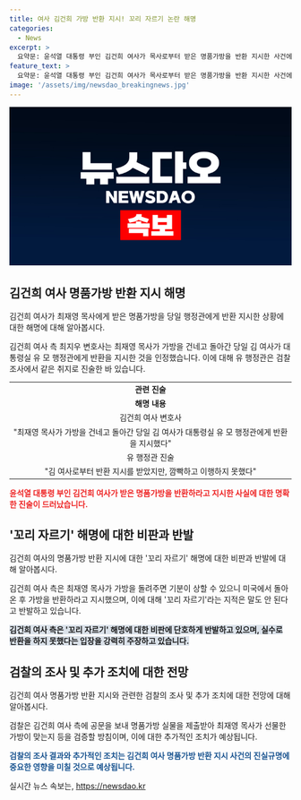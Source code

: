 ```yaml
---
title: 여사 김건희 가방 반환 지시! 꼬리 자르기 논란 해명
categories:
  - News
excerpt: >
  요약문: 윤석열 대통령 부인 김건희 여사가 목사로부터 받은 명품가방을 반환 지시한 사건에 대한 해명이 나왔다. 김여사 측 변호인은 가방을 받고 돌아간 당일 행정관에게 반환을 지시했다고 밝혔으며, 행정관도 이를 검찰 조사에서 진술했다. 이에 대해 꼬리 자르기식 해명이라는 비판에 대해선 말도 안 된다고 반박했다. 검찰은 가방 실물을 제출받아 관련 사항을 조사할 예정이다.
feature_text: >
  요약문: 윤석열 대통령 부인 김건희 여사가 목사로부터 받은 명품가방을 반환 지시한 사건에 대한 해명이 나왔다. 김여사 측 변호인은 가방을 받고 돌아간 당일 행정관에게 반환을 지시했다고 밝혔으며, 행정관도 이를 검찰 조사에서 진술했다. 이에 대해 꼬리 자르기식 해명이라는 비판에 대해선 말도 안 된다고 반박했다. 검찰은 가방 실물을 제출받아 관련 사항을 조사할 예정이다.
image: '/assets/img/newsdao_breakingnews.jpg'
---
```


<p><img src="/assets/img/newsdao_breakingnews.jpg" alt="ranknews 속보" /></p>

<h2 data-ke-size="size26">김건희 여사 명품가방 반환 지시 해명</h2>

<p>김건희 여사가 최재영 목사에게 받은 명품가방을 당일 행정관에게 반환 지시한 상황에 대한 해명에 대해 알아봅시다.</p>

<p data-ke-size="size16">김건희 여사 측 최지우 변호사는 최재영 목사가 가방을 건네고 돌아간 당일 김 여사가 대통령실 유 모 행정관에게 반환을 지시한 것을 인정했습니다. 이에 대해 유 행정관은 검찰 조사에서 같은 취지로 진술한 바 있습니다.</p>

<table>
  <tr>
    <td style="text-align: center; height: 17px;"><b>관련 진술</b></td>
  </tr>
  <tr>
    <td style="text-align: center; height: 17px;"><b>해명 내용</b></td>
  </tr>
  <tr>
    <td style="text-align: center; height: 17px;">김건희 여사 변호사</td>
  </tr>
  <tr>
    <td style="text-align: center; height: 17px;">"최재영 목사가 가방을 건네고 돌아간 당일 김 여사가 대통령실 유 모 행정관에게 반환을 지시했다"</td>
  </tr>
  <tr>
    <td style="text-align: center; height: 17px;">유 행정관 진술</td>
  </tr>
  <tr>
    <td style="text-align: center; height: 17px;">"김 여사로부터 반환 지시를 받았지만, 깜빡하고 이행하지 못했다"</td>
  </tr>
</table>

<p><b><span style="color: #ee2323;">윤석열 대통령 부인 김건희 여사가 받은 명품가방을 반환하라고 지시한 사실에 대한 명확한 진술이 드러났습니다.</span></b></p>

<h2 data-ke-size="size26">'꼬리 자르기' 해명에 대한 비판과 반발</h2>

<p>김건희 여사의 명품가방 반환 지시에 대한 '꼬리 자르기' 해명에 대한 비판과 반발에 대해 알아봅시다.</p>

<p data-ke-size="size16">김건희 여사 측은 최재영 목사가 가방을 돌려주면 기분이 상할 수 있으니 미국에서 돌아온 후 가방을 반환하라고 지시했으며, 이에 대해 '꼬리 자르기'라는 지적은 말도 안 된다고 반발하고 있습니다.</p>

<p><b><span style="background-color: #21538527;">김건희 여사 측은 '꼬리 자르기' 해명에 대한 비판에 단호하게 반발하고 있으며, 실수로 반환을 하지 못했다는 입장을 강력히 주장하고 있습니다.</span></b></p>

<h2 data-ke-size="size26">검찰의 조사 및 추가 조치에 대한 전망</h2>

<p>김건희 여사 명품가방 반환 지시와 관련한 검찰의 조사 및 추가 조치에 대한 전망에 대해 알아봅시다.</p>

<p data-ke-size="size16">검찰은 김건희 여사 측에 공문을 보내 명품가방 실물을 제출받아 최재영 목사가 선물한 가방이 맞는지 등을 검증할 방침이며, 이에 대한 추가적인 조치가 예상됩니다.</p>

<p><b><span style="color: #1a5490;">검찰의 조사 결과와 추가적인 조치는 김건희 여사 명품가방 반환 지시 사건의 진실규명에 중요한 영향을 미칠 것으로 예상됩니다.</span></b></p>
실시간 뉴스 속보는, <a href="https://newsdao.kr" rel="dofollow">https://newsdao.kr</a>



